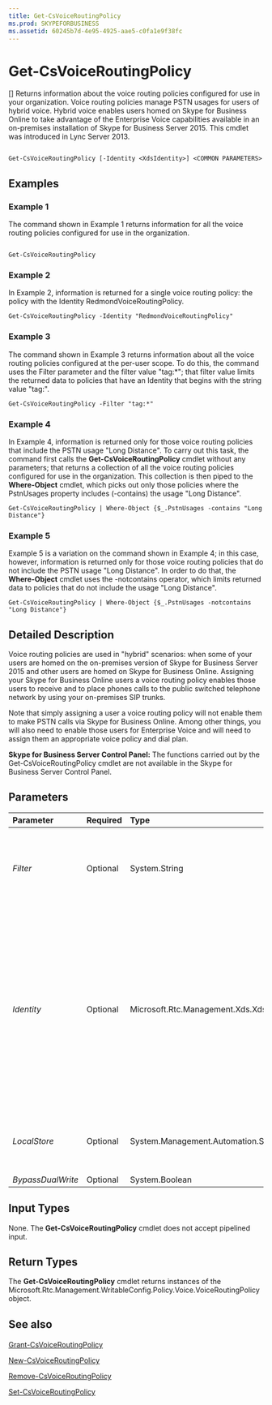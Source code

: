 ```yaml
---
title: Get-CsVoiceRoutingPolicy
ms.prod: SKYPEFORBUSINESS
ms.assetid: 60245b7d-4e95-4925-aae5-c0fa1e9f38fc
---
```



# Get-CsVoiceRoutingPolicy
[]
Returns information about the voice routing policies configured for use in your organization. Voice routing policies manage PSTN usages for users of hybrid voice. Hybrid voice enables users homed on Skype for Business Online to take advantage of the Enterprise Voice capabilities available in an on-premises installation of Skype for Business Server 2015. This cmdlet was introduced in Lync Server 2013.
  
    
    


```

Get-CsVoiceRoutingPolicy [-Identity <XdsIdentity>] <COMMON PARAMETERS>

```


## Examples
<a name="Examples"> </a>


### Example 1

The command shown in Example 1 returns information for all the voice routing policies configured for use in the organization.
  
    
    

```

Get-CsVoiceRoutingPolicy
```


### Example 2

In Example 2, information is returned for a single voice routing policy: the policy with the Identity RedmondVoiceRoutingPolicy.
  
    
    

```
Get-CsVoiceRoutingPolicy -Identity "RedmondVoiceRoutingPolicy"
```


### Example 3

The command shown in Example 3 returns information about all the voice routing policies configured at the per-user scope. To do this, the command uses the Filter parameter and the filter value "tag:*"; that filter value limits the returned data to policies that have an Identity that begins with the string value "tag:".
  
    
    

```
Get-CsVoiceRoutingPolicy -Filter "tag:*"
```


### Example 4

In Example 4, information is returned only for those voice routing policies that include the PSTN usage "Long Distance". To carry out this task, the command first calls the **Get-CsVoiceRoutingPolicy** cmdlet without any parameters; that returns a collection of all the voice routing policies configured for use in the organization. This collection is then piped to the **Where-Object** cmdlet, which picks out only those policies where the PstnUsages property includes (-contains) the usage "Long Distance".
  
    
    

```
Get-CsVoiceRoutingPolicy | Where-Object {$_.PstnUsages -contains "Long Distance"}
```


### Example 5

Example 5 is a variation on the command shown in Example 4; in this case, however, information is returned only for those voice routing policies that do not include the PSTN usage "Long Distance". In order to do that, the **Where-Object** cmdlet uses the -notcontains operator, which limits returned data to policies that do not include the usage "Long Distance".
  
    
    

```
Get-CsVoiceRoutingPolicy | Where-Object {$_.PstnUsages -notcontains "Long Distance"}
```


## Detailed Description
<a name="DetailedDescription"> </a>

Voice routing policies are used in "hybrid" scenarios: when some of your users are homed on the on-premises version of Skype for Business Server 2015 and other users are homed on Skype for Business Online. Assigning your Skype for Business Online users a voice routing policy enables those users to receive and to place phones calls to the public switched telephone network by using your on-premises SIP trunks.
  
    
    
Note that simply assigning a user a voice routing policy will not enable them to make PSTN calls via Skype for Business Online. Among other things, you will also need to enable those users for Enterprise Voice and will need to assign them an appropriate voice policy and dial plan.
  
    
    
 **Skype for Business Server Control Panel:** The functions carried out by the Get-CsVoiceRoutingPolicy cmdlet are not available in the Skype for Business Server Control Panel.
  
    
    

## Parameters
<a name="DetailedDescription"> </a>



|**Parameter**|**Required**|**Type**|**Description**|
|:-----|:-----|:-----|:-----|
| _Filter_ <br/> |Optional  <br/> |System.String  <br/> |Enables you to use wildcards when retrieving one or more voice routing policies. For example, to return all the policies configured at the per-user scope, use this syntax:  <br/>  `-Filter "tag:*"` <br/> |
| _Identity_ <br/> |Optional  <br/> |Microsoft.Rtc.Management.Xds.XdsIdentity  <br/> |Unique identifier of the voice routing policy to be retrieved. To return the global policy, use this syntax:  <br/>  `-Identity global` <br/> To return a policy configured at the per-user scope, use syntax like this:  <br/>  `-Identity "RedmondVoiceRoutingPolicy"` <br/> You cannot use wildcard characters when specifying the Identity.  <br/> If neither the Identity nor the Filter parameters are specified, then the **Get-CsVoiceRoutingPolicy** cmdlet returns all the voice routing policies configured for use in the organization. <br/> |
| _LocalStore_ <br/> |Optional  <br/> |System.Management.Automation.SwitchParameter  <br/> |Retrieves the voice policy data from the local replica of the Central Management store rather than from the Central Management store itself.  <br/> |
| _BypassDualWrite_ <br/> |Optional  <br/> |System.Boolean  <br/> |PARAMVALUE: $true | $false  <br/> |
   

## Input Types
<a name="InputTypes"> </a>

None. The **Get-CsVoiceRoutingPolicy** cmdlet does not accept pipelined input.
  
    
    

## Return Types
<a name="ReturnTypes"> </a>

The **Get-CsVoiceRoutingPolicy** cmdlet returns instances of the Microsoft.Rtc.Management.WritableConfig.Policy.Voice.VoiceRoutingPolicy object.
  
    
    

## See also
<a name="ReturnTypes"> </a>


#### 


  
    
    
 [Grant-CsVoiceRoutingPolicy](grant-csvoiceroutingpolicy.md)
  
    
    
 [New-CsVoiceRoutingPolicy](new-csvoiceroutingpolicy.md)
  
    
    
 [Remove-CsVoiceRoutingPolicy](remove-csvoiceroutingpolicy.md)
  
    
    
 [Set-CsVoiceRoutingPolicy](set-csvoiceroutingpolicy.md)
